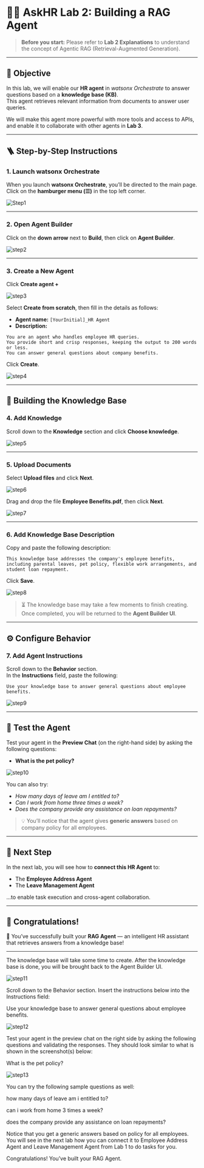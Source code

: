 # 🧑‍💼 AskHR Lab 2: Building a RAG Agent

> **Before you start:** Please refer to **Lab 2 Explanations** to understand the concept of Agentic RAG (Retrieval-Augmented Generation).

---

## 🎯 Objective

In this lab, we will enable our **HR agent** in *watsonx Orchestrate* to answer questions based on a **knowledge base (KB)**.  
This agent retrieves relevant information from documents to answer user queries.

We will make this agent more powerful with more tools and access to APIs, and enable it to collaborate with other agents in **Lab 3**.

---

## 🪜 Step-by-Step Instructions

### 1. Launch watsonx Orchestrate
When you launch **watsonx Orchestrate**, you’ll be directed to the main page.  
Click on the **hamburger menu (☰)** in the top left corner.

![Step1](https://github.com/Client-Engineering-Indonesia/Incubation-Agentic-AI-2025-batch-4-29Oct/blob/main/LAB2%20-%20Advancing%20WatsonX.Orchestrate/Images/step1.png)


---

### 2. Open Agent Builder
Click on the **down arrow** next to **Build**, then click on **Agent Builder**.

![step2](https://github.com/Client-Engineering-Indonesia/Incubation-Agentic-AI-2025-batch-4-29Oct/blob/main/LAB2%20-%20Advancing%20WatsonX.Orchestrate/Images/step2.png)

---

### 3. Create a New Agent
Click **Create agent +**

![step3](https://github.com/Client-Engineering-Indonesia/Incubation-Agentic-AI-2025-batch-4-29Oct/blob/main/LAB2%20-%20Advancing%20WatsonX.Orchestrate/Images/step3.png)


Select **Create from scratch**, then fill in the details as follows:

- **Agent name:** `[YourInitial]_HR Agent`
- **Description:**

```TEXT
You are an agent who handles employee HR queries.
You provide short and crisp responses, keeping the output to 200 words or less.
You can answer general questions about company benefits.
```


Click **Create**.

![step4](https://github.com/Client-Engineering-Indonesia/Incubation-Agentic-AI-2025-batch-4-29Oct/blob/main/LAB2%20-%20Advancing%20WatsonX.Orchestrate/Images/hr_step4.png)

---

## 🧠 Building the Knowledge Base

### 4. Add Knowledge
Scroll down to the **Knowledge** section and click **Choose knowledge**.

![step5](https://github.com/Client-Engineering-Indonesia/Incubation-Agentic-AI-2025-batch-4-29Oct/blob/main/LAB2%20-%20Advancing%20WatsonX.Orchestrate/Images/hr_step5.png)

---

### 5. Upload Documents
Select **Upload files** and click **Next**.

![step6](https://github.com/Client-Engineering-Indonesia/Incubation-Agentic-AI-2025-batch-4-29Oct/blob/main/LAB2%20-%20Advancing%20WatsonX.Orchestrate/Images/hr_step_6.png)

Drag and drop the file **Employee Benefits.pdf**, then click **Next**.

![step7](https://github.com/Client-Engineering-Indonesia/Incubation-Agentic-AI-2025-batch-4-29Oct/blob/main/LAB2%20-%20Advancing%20WatsonX.Orchestrate/Images/hr_step7.png)

---

### 6. Add Knowledge Base Description
Copy and paste the following description:

```TEXT
This knowledge base addresses the company's employee benefits, including parental leaves, pet policy, flexible work arrangements, and student loan repayment.
```


Click **Save**.

![step8](https://github.com/Client-Engineering-Indonesia/Incubation-Agentic-AI-2025-batch-4-29Oct/blob/main/LAB2%20-%20Advancing%20WatsonX.Orchestrate/Images/hr_step8.png)

> ⏳ The knowledge base may take a few moments to finish creating. Once completed, you will be returned to the **Agent Builder UI**.

---

## ⚙️ Configure Behavior

### 7. Add Agent Instructions
Scroll down to the **Behavior** section.  
In the **Instructions** field, paste the following:

```TEXT
Use your knowledge base to answer general questions about employee benefits.
```

![step9](https://github.com/Client-Engineering-Indonesia/Incubation-Agentic-AI-2025-batch-4-29Oct/blob/main/LAB2%20-%20Advancing%20WatsonX.Orchestrate/Images/hr_step9.png)

---

## 🧪 Test the Agent

Test your agent in the **Preview Chat** (on the right-hand side) by asking the following questions:

- **What is the pet policy?**

![step10](https://github.com/Client-Engineering-Indonesia/Incubation-Agentic-AI-2025-batch-4-29Oct/blob/main/LAB2%20-%20Advancing%20WatsonX.Orchestrate/Images/hr_step10.png)

You can also try:

- *How many days of leave am I entitled to?*  
- *Can I work from home three times a week?*  
- *Does the company provide any assistance on loan repayments?*

> 💡 You’ll notice that the agent gives **generic answers** based on company policy for all employees.

---

## 🤝 Next Step

In the next lab, you will see how to **connect this HR Agent** to:
- The **Employee Address Agent**
- The **Leave Management Agent**

...to enable task execution and cross-agent collaboration.

---

## 🏁 Congratulations!

🎉 You’ve successfully built your **RAG Agent** — an intelligent HR assistant that retrieves answers from a knowledge base!

---


The knowledge base will take some time to create. After the knowledge base is done, you will be brought back to the Agent Builder UI.

![step11](https://github.com/Client-Engineering-Indonesia/Incubation-Agentic-AI-2025-batch-4-29Oct/blob/main/LAB2%20-%20Advancing%20WatsonX.Orchestrate/Images/hr_step11.png)

Scroll down to the Behavior section. Insert the instructions below into the Instructions field:

 Use your knowledge base to answer general questions about employee benefits. 

![step12]()

Test your agent in the preview chat on the right side by asking the following questions and validating the responses. They should look similar to what is shown in the screenshot(s) below:

 What is the pet policy? 

![step13]()

You can try the following sample questions as well:

 how many days of leave am i entitled to?

 can i work from home 3 times a week?

 does the company provide any assistance on loan repayments?

Notice that you get a generic answers based on policy for all employees. You will see in the next lab how you can connect it to Employee Address Agent and Leave Management Agent from Lab 1 to do tasks for you.

Congratulations! You’ve built your RAG Agent.
